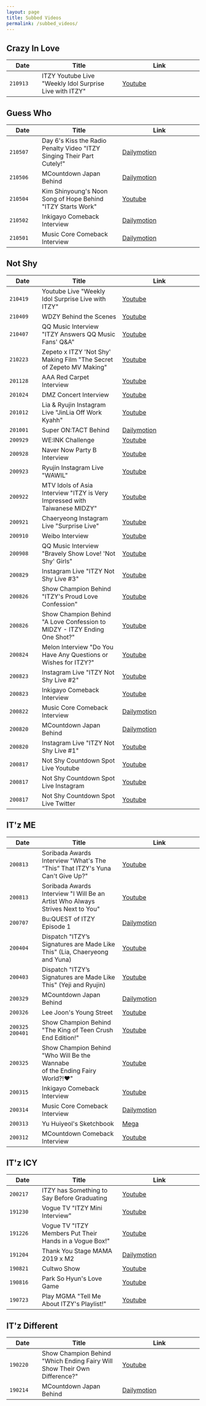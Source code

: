 ```yaml
---
layout: page
title: Subbed Videos
permalink: /subbed_videos/
---
```


<style>
table th:first-of-type {
    width: 10%;
}
table th:nth-of-type(2) {
    width: 30%;
}
table th:nth-of-type(3) {
    width: 30%;
}

</style>

## Crazy In Love	

|   Date    |           Title           |           Link        |
|---------- |---------------------------|-----------------------|
|   `210913`  |           ITZY Youtube Live "Weekly Idol Surprise Live with ITZY" |  [Youtube](https://youtu.be/FUMJ4BJY86o) |


## Guess Who

|   Date    |           Title           |           Link        |
|---------- |---------------------------|-----------------------|
|   `210507`  |   Day 6's Kiss the Radio Penalty Video "ITZY Singing Their Part Cutely!"   |   [Dailymotion](https://www.dailymotion.com/video/x817yjg)
|   `210506`  |   MCountdown Japan Behind |   [Dailymotion](https://www.dailymotion.com/video/x84j8wc)    |
|   `210504`  |   Kim Shinyoung's Noon Song of Hope Behind "ITZY Starts Work"  |   [Youtube](https://youtu.be/Pyy-IdmJH9U) |
|   `210502`  |   Inkigayo Comeback Interview  |   [Dailymotion](https://www.dailymotion.com/video/x817yao)   |
|   `210501`  |   Music Core Comeback Interview   |   [Dailymotion](https://www.dailymotion.com/video/x817y53)    |

## Not Shy

|   Date    |           Title           |           Link        |
|---------- |---------------------------|-----------------------|
|   `210419`  |   Youtube Live "Weekly Idol Surprise Live with ITZY"   |   [Youtube](https://youtu.be/Yr1Bbu0etMc)    |
|   `210409`  |   WDZY Behind the Scenes   |   [Youtube](https://youtu.be/Q2cXfDDaQjM)    |
|   `210407`  |   QQ Music Interview "ITZY Answers QQ Music Fans' Q&A" |   [Youtube](https://youtu.be/QKlpCvFgsGE)    |
|   `210223`  |   Zepeto x ITZY 'Not Shy' Making Film "The Secret of Zepeto MV Making" |   [Youtube](https://youtu.be/hT9KWmDni1Q)    |
|   `201128`  |   AAA Red Carpet Interview |   [Youtube](https://youtu.be/iaZ51RlhXgM)    |
|   `201024`  |   DMZ Concert Interview    |   [Youtube](https://youtu.be/BDRNUovKfv8)    |
|   `201012`  |   Lia & Ryujin Instagram Live "JinLia Off Work Kyahh" |   [Youtube](https://youtu.be/pUm0mKBmadE) |
|   `201001`  |   Super ON:TACT Behind |   [Dailymotion](https://www.dailymotion.com/video/x7wsvhk)   |
|   `200929`  |   WE:INK Challenge |   [Youtube](https://youtu.be/9Q3NhGwGfe8)    |
|   `200928`  |   Naver Now Party B Interview  |   [Youtube](https://youtu.be/UM256FXu4ho)    |
|   `200923`  |   Ryujin Instagram Live "WAWIL"   |   [Youtube](https://youtu.be/qgt4Dd2MUX0) |
|   `200922`  |   MTV Idols of Asia Interview "ITZY is Very Impressed with Taiwanese MIDZY"    |   [Youtube](https://youtu.be/5DT7p9Uz-Rc)    |
|   `200921`  |   Chaeryeong Instagram Live "Surprise Live"    |   [Youtube](https://youtu.be/ARCwJldpE18) |
|   `200910`  |   Weibo Interview |   [Youtube](https://youtu.be/UHBG7nze7c4) |
|   `200908`  |   QQ Music Interview "Bravely Show Love! 'Not Shy' Girls" |   [Youtube](https://youtu.be/r663TwIvCOI) |
|   `200829`  |   Instagram Live "ITZY Not Shy Live #3"    |   [Youtube](https://youtu.be/iE75eBPV2So)    |
|   `200826`  |   Show Champion Behind "ITZY's Proud Love Confession"  | [Youtube](https://youtu.be/9tpcM46IKAw)   |
|   `200826`  |   Show Champion Behind "A Love Confession to MIDZY - ITZY Ending One Shot?"    | [Youtube](https://youtu.be/vXsISt6ChiA)   |
|   `200824`  |   Melon Interview "Do You Have Any Questions or Wishes for ITZY?"  |   [Youtube](https://youtu.be/NoIj-av3KEc)    |
|   `200823`  |   Instagram Live "ITZY Not Shy Live #2"    |   [Youtube](https://youtu.be/PpN9wTA1YAs)    |
|   `200823`  |   Inkigayo Comeback Interview  |   [Youtube](https://www.youtube.com/watch?v=v1juQStPs3g)  |
|   `200822`  |   Music Core Comeback Interview   |   [Dailymotion](https://www.dailymotion.com/video/x84gti6)    |
|   `200820`  |   MCountdown Japan Behind  |   [Dailymotion](https://www.dailymotion.com/video/x7zblwi)   |
|   `200820`  |   Instagram Live "ITZY Not Shy Live #1"   |   [Youtube](https://youtu.be/Tl8VD38-wfA) |
|   `200817`  |   Not Shy Countdown Spot Live Youtube  |   [Youtube](https://youtu.be/PYwNBqESZ10)    |
|   `200817`  |   Not Shy Countdown Spot Live Instagram   |   [Youtube](https://youtu.be/Elwosj-Gyz4) |
|   `200817`  |   Not Shy Countdown Spot Live Twitter |   [Youtube](https://youtu.be/8u9srKOmpD0) |

## IT'z ME

|   Date    |           Title           |           Link        |
|---------- |---------------------------|-----------------------|
|   `200813`  |   Soribada Awards Interview "What's The “This” That ITZY's Yuna Can't Give Up?"   |   [Youtube](https://youtu.be/hhhuFUGWzSg) |
|   `200813`  |   Soribada Awards Interview "I Will Be an Artist Who Always Strives Next to You"  |   [Youtube](https://youtu.be/QTObcg81TDc) |
|   `200707`  |   Bu:QUEST of ITZY Episode 1  |   [Dailymotion](https://www.dailymotion.com/video/x7vv475)    |
|   `200404`  |   Dispatch "ITZY’s Signatures are Made Like This" (Lia, Chaeryeong and Yuna)  |   [Youtube](https://youtu.be/TzbBNJBVpjQ) |
|   `200403`  |   Dispatch "ITZY’s Signatures are Made Like This" (Yeji and Ryujin)   |   [Youtube](https://youtu.be/9M4nGe3Dj0U) |
|   `200329`  |   MCountdown Japan Behind |   [Dailymotion](https://www.dailymotion.com/video/x7w1hj3)    |
|   `200326`  |   Lee Joon's Young Street  |   [Youtube](https://youtu.be/mAz1qw4OSAo) |
|   `200325`<br>`200401`    |   Show Champion Behind "The King of Teen Crush End Edition!"  |   [Youtube](https://youtu.be/VxY3HloSt0w) |
|   `200325`  |   Show Champion Behind "Who Will Be the Wannabe <br>of the Ending Fairy World?!♥"    |   [Youtube](https://youtu.be/fdnWiAKbUdE) |
|   `200315`  |   Inkigayo Comeback Interview |   [Youtube](https://youtu.be/XVOlHhoha3U) |
|   `200314`  |   Music Core Comeback Interview   |   [Dailymotion](https://www.dailymotion.com/video/x84gsv9)    |
|   `200313`  |   Yu Huiyeol's Sketchbook |   [Mega](https://mega.nz/file/IhIgBbRB#fZrldFiQ8leZVJ2SzW1Eht6znrbTqyu5Z60Jd14Ligc)   |
|   `200312`  |   MCountdown Comeback Interview   |   [Youtube](https://youtu.be/KrWeHBj3Qnk) |

## IT'z ICY

|   Date    |           Title           |           Link        |
|---------- |---------------------------|-----------------------|
|   `200217`  |   ITZY has Something to Say Before Graduating |   [Youtube](https://youtu.be/-iJSHc5fKs0) |
|   `191230`  |   Vogue TV "ITZY Mini Interview"  |   [Youtube](https://youtu.be/WfKvx9uqmCo) |
|   `191226`  |   Vogue TV "ITZY Members Put Their Hands in a Vogue Box!" |   [Youtube](https://youtu.be/IHcOv4myqHg) |
|   `191204`  |   Thank You Stage MAMA 2019 x M2  | [Dailymotion](https://www.dailymotion.com/video/x7vv2qu)  |
|   `190821`  |   Cultwo Show  |   [Youtube](https://youtu.be/C7-io5BaKs8)    |
|   `190816`  |   Park So Hyun's Love Game    |   [Youtube](https://youtu.be/dp7iamUV7SI) |
|   `190723`  |   Play MGMA "Tell Me About ITZY's Playlist!"  |   [Youtube](https://youtu.be/T4bphzihiMI)	|

## IT'z Different

|   Date    |           Title           |           Link        |
|---------- |---------------------------|-----------------------|
|   `190220`  | Show Champion Behind "Which Ending Fairy Will <br>Show Their Own Difference?" | [Youtube](https://youtu.be/o50Q8NHpxl0)	|
|   `190214`  | MCountdown Japan Behind |    [Dailymotion](https://www.dailymotion.com/video/x7yrebn)	|

